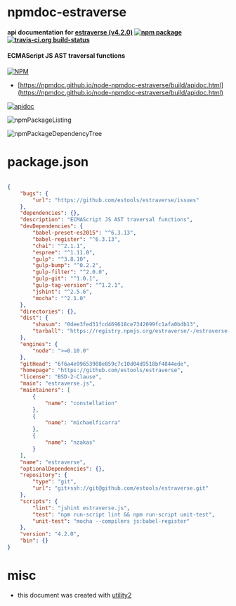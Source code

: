 # npmdoc-estraverse

#### api documentation for  [estraverse (v4.2.0)](https://github.com/estools/estraverse)  [![npm package](https://img.shields.io/npm/v/npmdoc-estraverse.svg?style=flat-square)](https://www.npmjs.org/package/npmdoc-estraverse) [![travis-ci.org build-status](https://api.travis-ci.org/npmdoc/node-npmdoc-estraverse.svg)](https://travis-ci.org/npmdoc/node-npmdoc-estraverse)

#### ECMAScript JS AST traversal functions

[![NPM](https://nodei.co/npm/estraverse.png?downloads=true&downloadRank=true&stars=true)](https://www.npmjs.com/package/estraverse)

- [https://npmdoc.github.io/node-npmdoc-estraverse/build/apidoc.html](https://npmdoc.github.io/node-npmdoc-estraverse/build/apidoc.html)

[![apidoc](https://npmdoc.github.io/node-npmdoc-estraverse/build/screenCapture.buildCi.browser.%252Ftmp%252Fbuild%252Fapidoc.html.png)](https://npmdoc.github.io/node-npmdoc-estraverse/build/apidoc.html)

![npmPackageListing](https://npmdoc.github.io/node-npmdoc-estraverse/build/screenCapture.npmPackageListing.svg)

![npmPackageDependencyTree](https://npmdoc.github.io/node-npmdoc-estraverse/build/screenCapture.npmPackageDependencyTree.svg)



# package.json

```json

{
    "bugs": {
        "url": "https://github.com/estools/estraverse/issues"
    },
    "dependencies": {},
    "description": "ECMAScript JS AST traversal functions",
    "devDependencies": {
        "babel-preset-es2015": "^6.3.13",
        "babel-register": "^6.3.13",
        "chai": "^2.1.1",
        "espree": "^1.11.0",
        "gulp": "^3.8.10",
        "gulp-bump": "^0.2.2",
        "gulp-filter": "^2.0.0",
        "gulp-git": "^1.0.1",
        "gulp-tag-version": "^1.2.1",
        "jshint": "^2.5.6",
        "mocha": "^2.1.0"
    },
    "directories": {},
    "dist": {
        "shasum": "0dee3fed31fcd469618ce7342099fc1afa0bdb13",
        "tarball": "https://registry.npmjs.org/estraverse/-/estraverse-4.2.0.tgz"
    },
    "engines": {
        "node": ">=0.10.0"
    },
    "gitHead": "6f6a4e99653908e859c7c10d04d9518bf4844ede",
    "homepage": "https://github.com/estools/estraverse",
    "license": "BSD-2-Clause",
    "main": "estraverse.js",
    "maintainers": [
        {
            "name": "constellation"
        },
        {
            "name": "michaelficarra"
        },
        {
            "name": "nzakas"
        }
    ],
    "name": "estraverse",
    "optionalDependencies": {},
    "repository": {
        "type": "git",
        "url": "git+ssh://git@github.com/estools/estraverse.git"
    },
    "scripts": {
        "lint": "jshint estraverse.js",
        "test": "npm run-script lint && npm run-script unit-test",
        "unit-test": "mocha --compilers js:babel-register"
    },
    "version": "4.2.0",
    "bin": {}
}
```



# misc
- this document was created with [utility2](https://github.com/kaizhu256/node-utility2)
